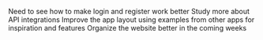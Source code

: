 Need to see how to make login and register work better
Study more about API integrations
Improve the app layout using examples from other apps for inspiration and features
Organize the website better in the coming weeks
